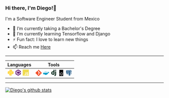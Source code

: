 ### Hi there, I'm Diego!👋

I'm a Software Engineer Student from Mexico

- 🔭 I’m currently taking a Bachelor's Degree
- 🌱 I’m currently learning Tensorflow and Django
- ⚡ Fun fact: I love to learn new things
- 📫 Reach me [Here](https://www.linkedin.com/in/diegocabreranieto/)

---

<table>
  <thead>
    <tr>
      <th style="text-align:center;">Languages</th>
      <th style="text-align:center;">Tools</th>
    </tr>
  </thead>
  <tbody>
    <tr>
      <td><img height="20" src="https://raw.githubusercontent.com/devicons/devicon/master/icons/python/python-plain.svg"> <img height="20" src="https://raw.githubusercontent.com/devicons/devicon/master/icons/csharp/csharp-plain.svg"> <img height="20" src="https://raw.githubusercontent.com/devicons/devicon/master/icons/javascript/javascript-plain.svg"></td>
      <th><img height="20" src="https://raw.githubusercontent.com/devicons/devicon/master/icons/git/git-plain.svg"> <img height="20" src="https://raw.githubusercontent.com/devicons/devicon/master/icons/docker/docker-plain.svg"> <img height="20" src="https://raw.githubusercontent.com/devicons/devicon/master/icons/django/django-plain.svg"> <img height="20" src="https://raw.githubusercontent.com/devicons/devicon/master/icons/ubuntu/ubuntu-plain.svg"> <img height="20" src="https://raw.githubusercontent.com/devicons/devicon/master/icons/postgresql/postgresql-plain.svg"></th>
    </tr>
  </tbody>
</table>

---

[![Diego's github stats](https://github-readme-stats.vercel.app/api?username=DiegoCabreraN&count_private=true&show_icons=true&hide=issues,contribs)](https://github.com/DiegoCabreraN)